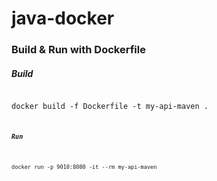 # java-docker

### Build & Run with Dockerfile

##### Build
<code>
docker build -f Dockerfile -t my-api-maven .
<code/>

##### Run 
<code>
docker run -p 9010:8080 -it --rm my-api-maven
<code/>